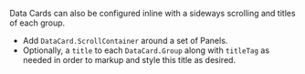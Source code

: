 Data Cards can also be configured inline with a sideways scrolling and titles of each group.

- Add `DataCard.ScrollContainer` around a set of Panels.
- Optionally, a `title` to each `DataCard.Group` along with `titleTag` as needed in order to markup and style this title as desired.
